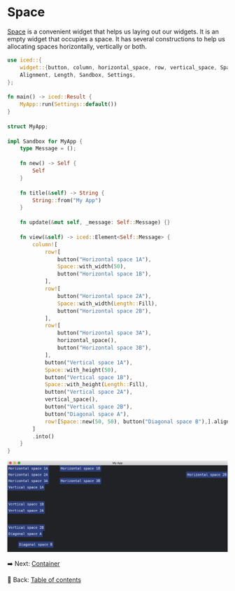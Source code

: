 # Space

[Space](https://docs.rs/iced/0.12.1/iced/widget/space/struct.Space.html) is a convenient widget that helps us laying out our widgets.
It is an empty widget that occupies a space.
It has several constructions to help us allocating spaces horizontally, vertically or both.

```rust
use iced::{
    widget::{button, column, horizontal_space, row, vertical_space, Space},
    Alignment, Length, Sandbox, Settings,
};

fn main() -> iced::Result {
    MyApp::run(Settings::default())
}

struct MyApp;

impl Sandbox for MyApp {
    type Message = ();

    fn new() -> Self {
        Self
    }

    fn title(&self) -> String {
        String::from("My App")
    }

    fn update(&mut self, _message: Self::Message) {}

    fn view(&self) -> iced::Element<Self::Message> {
        column![
            row![
                button("Horizontal space 1A"),
                Space::with_width(50),
                button("Horizontal space 1B"),
            ],
            row![
                button("Horizontal space 2A"),
                Space::with_width(Length::Fill),
                button("Horizontal space 2B"),
            ],
            row![
                button("Horizontal space 3A"),
                horizontal_space(),
                button("Horizontal space 3B"),
            ],
            button("Vertical space 1A"),
            Space::with_height(50),
            button("Vertical space 1B"),
            Space::with_height(Length::Fill),
            button("Vertical space 2A"),
            vertical_space(),
            button("Vertical space 2B"),
            button("Diagonal space A"),
            row![Space::new(50, 50), button("Diagonal space B"),].align_items(Alignment::End)
        ]
        .into()
    }
}
```

![Space](./pic/space.png)

:arrow_right:  Next: [Container](./container.md)

:blue_book: Back: [Table of contents](./../README.md)
